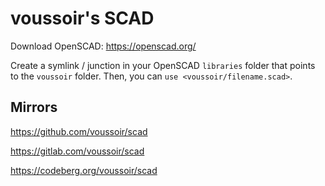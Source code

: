 voussoir's SCAD
===============

Download OpenSCAD: https://openscad.org/

Create a symlink / junction in your OpenSCAD `libraries` folder that points to the `voussoir` folder. Then, you can `use <voussoir/filename.scad>`.

## Mirrors

https://github.com/voussoir/scad

https://gitlab.com/voussoir/scad

https://codeberg.org/voussoir/scad
